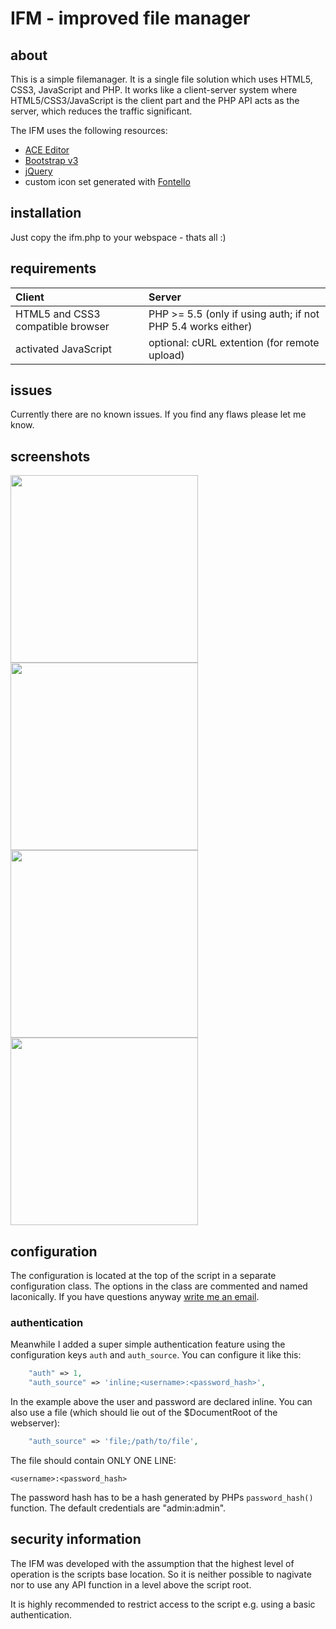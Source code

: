 # IFM - improved file manager
## about
This is a simple filemanager. It is a single file solution which uses HTML5, CSS3, JavaScript and PHP. It works like a client-server system where HTML5/CSS3/JavaScript is the client part and the PHP API acts as the server, which reduces the traffic significant.

The IFM uses the following resources:
* [ACE Editor](https://ace.c9.io)
* [Bootstrap v3](https://getbootstrap.com)
* [jQuery](https://jquery.com)
* custom icon set generated with [Fontello](http://fontello.com/)

## installation
Just copy the ifm.php to your webspace - thats all :)

## requirements
| Client                            | Server                                                       |
|:--------------------------------- |:------------------------------------------------------------ |
| HTML5 and CSS3 compatible browser | PHP >= 5.5 (only if using auth; if not PHP 5.4 works either) |
| activated JavaScript              | optional: cURL extention (for remote upload)                 |

## issues
Currently there are no known issues. If you find any flaws please let me know.

## screenshots
<a href="https://misterunknown.de/static/ifm_screenshot_desktop_filelist.png"><img src="https://misterunknown.de/static/ifm_screenshot_desktop_filelist.png" height="300px"></a>
<a href="https://misterunknown.de/static/ifm_screenshot_mobile_filelist.png"><img src="https://misterunknown.de/static/ifm_screenshot_mobile_filelist.png" height="300px"></a>
<a href="https://misterunknown.de/static/ifm_screenshot_desktop_remote_upload.png"><img src="https://misterunknown.de/static/ifm_screenshot_desktop_remote_upload.png" height="300px"></a>
<a href="https://misterunknown.de/static/ifm_screenshot_mobile_editfile.png"><img src="https://misterunknown.de/static/ifm_screenshot_mobile_editfile.png" height="300px"></a>

## configuration
The configuration is located at the top of the script in a separate configuration class. The options in the class are commented and named laconically. If you have questions anyway [write me an email](mailto:marco@misterunknown.de).

### authentication
Meanwhile I added a super simple authentication feature using the configuration keys `auth` and `auth_source`. You can configure it like this:
```php
    "auth" => 1,
    "auth_source" => 'inline;<username>:<password_hash>',
```
In the example above the user and password are declared inline. You can also use a file (which should lie out of the $DocumentRoot of the webserver):
```php
	"auth_source" => 'file;/path/to/file',
```
The file should contain ONLY ONE LINE:
```
<username>:<password_hash>
```
The password hash has to be a hash generated by PHPs `password_hash()` function. The default credentials are "admin:admin".

## security information
The IFM was developed with the assumption that the highest level of operation is the scripts base location. So it is neither possible to nagivate nor to use any API function in a level above the script root.

It is highly recommended to restrict access to the script e.g. using a basic authentication.
